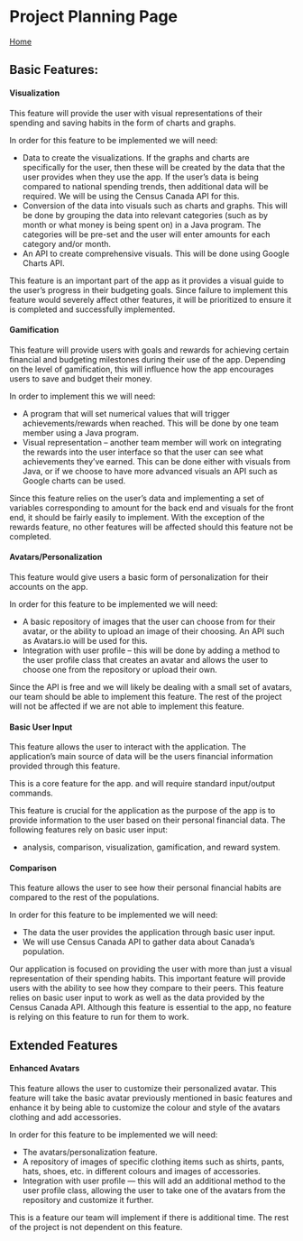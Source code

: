# Project Planning Page
[Home](README.md)    

## Basic Features:

#### Visualization
This feature will provide the user with visual representations of their spending and saving habits in the form of charts and graphs.     

In order for this feature to be implemented we will need:   

* Data to create the visualizations. If the graphs and charts are specifically for the user, then these will be created by the data that the user provides when they use the app. If the user’s data is being compared to national spending trends, then additional data will be required. We will be using the Census Canada API for this.     
* Conversion of the data into visuals such as charts and graphs. This will be done by grouping the data into relevant categories (such as by month or what money is being spent on) in a Java program. The categories will be pre-set and the user will enter amounts for each category and/or month.    
* An API to create comprehensive visuals. This will be done using Google Charts API.    

This feature is an important part of the app as it provides a visual guide to the user’s progress in their budgeting goals. Since failure to implement this feature would severely affect other features, it will be prioritized to ensure it is completed and successfully implemented.   


#### Gamification
This feature will provide users with goals and rewards for achieving certain financial and budgeting milestones during their use of the app. Depending on the level of gamification, this will influence how the app encourages users to save and budget their money.    

In order to implement this we will need:    

* A program that will set numerical values that will trigger achievements/rewards when reached. This will be done by one team member using a Java program.      
* Visual representation – another team member will work on integrating the rewards into the user interface so that the user can see what achievements they’ve earned. This can be done either with visuals from Java, or if we choose to have more advanced visuals an API such as Google charts can be used.         

Since this feature relies on the user’s data and implementing a set of variables corresponding to amount for the back end and visuals for the front end, it should be fairly easily to implement. With the exception of the rewards feature, no other features will be affected should this feature not be completed.    


#### Avatars/Personalization
This feature would give users a basic form of personalization for their accounts on the app.    

In order for this feature to be implemented we will need:    

* A basic repository of images that the user can choose from for their avatar, or the ability to upload an image of their choosing. An API such as Avatars.io will be used for this.     
* Integration with user profile – this will be done by adding a method to the user profile class that creates an avatar and allows the user to choose one from the repository or upload their own.       

Since the API is free and we will likely be dealing with a small set of avatars, our team should be able to implement this feature. The rest of the project will not be affected if we are not able to implement this feature.    


#### Basic User Input 
This feature allows the user to interact with the application. The application’s main source of data will be the users financial information provided through this feature.

This is a core feature for the app. and will require standard input/output commands.   

This feature is crucial for the application as the purpose of the app is to provide information to the user based on their personal financial data. The following features rely on basic user input:    

* analysis, comparison, visualization, gamification, and reward system.       


#### Comparison
This feature allows the user to see how their personal financial habits are compared to the rest of the populations.    

In order for this feature to be implemented we will need:  

* The data the user provides the application through basic user input.       
* We will use Census Canada API to gather data about Canada’s population.       

Our application is focused on providing the user with more than just a visual representation of their spending habits. This important feature will provide users with the ability to see how they compare to their peers. This feature relies on basic user input to work as well as the data provided by the Census Canada API. Although this feature is essential to the app, no feature is relying on this feature to run for them to work.      
      

## Extended Features

#### Enhanced Avatars 
This feature allows the user to customize their personalized avatar. This feature will take the basic avatar previously mentioned in basic features and enhance it by being able to customize the colour and style of the avatars clothing and add accessories.   

In order for this feature to be implemented we will need:    

* The avatars/personalization feature.     
* A repository of images of specific clothing items such as shirts, pants, hats, shoes, etc. in different colours and images of accessories.      
* Integration with user profile — this will add an additional method to the user profile class, allowing the user to take one of the avatars from the repository and customize it further.       

This is a feature our team will implement if there is additional time. The rest of the project is not dependent on this feature.
